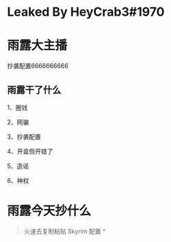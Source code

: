 # Leaked By HeyCrab3#1970

# 雨露大主播
抄袭配置6666666666
## 雨露干了什么
1、圈钱

2、网骗

3、抄袭配置

4、开盒但开错了

5、造谣

6、神权

# 雨露今天抄什么
> 火速去复制粘贴 Skyrim 配置 ^
